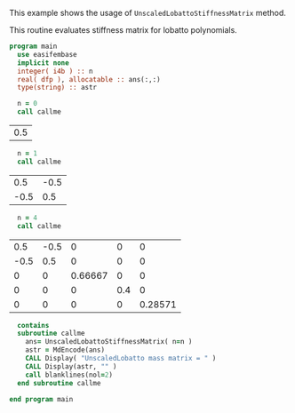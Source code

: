 This example shows the usage of `UnscaledLobattoStiffnessMatrix` method.

This routine evaluates stiffness matrix for lobatto polynomials.

```fortran
program main
  use easifembase
  implicit none
  integer( i4b ) :: n
  real( dfp ), allocatable :: ans(:,:)
  type(string) :: astr
```

```fortran
  n = 0
  call callme
```

|     |
|-----|
| 0.5 |


```fortran
  n = 1
  call callme
```

|      |      |
|------|------|
| 0.5  | -0.5 |
| -0.5 | 0.5  |


```fortran
  n = 4
  call callme
```

|      |      |         |     |         |
|------|------|---------|-----|---------|
| 0.5  | -0.5 | 0       | 0   | 0       |
| -0.5 | 0.5  | 0       | 0   | 0       |
| 0    | 0    | 0.66667 | 0   | 0       |
| 0    | 0    | 0       | 0.4 | 0       |
| 0    | 0    | 0       | 0   | 0.28571 |

```fortran
  contains
  subroutine callme
    ans= UnscaledLobattoStiffnessMatrix( n=n )
    astr = MdEncode(ans)
    CALL Display( "UnscaledLobatto mass matrix = " )
    CALL Display(astr, "" )
    call blanklines(nol=2)
  end subroutine callme
```

```fortran
end program main
```

